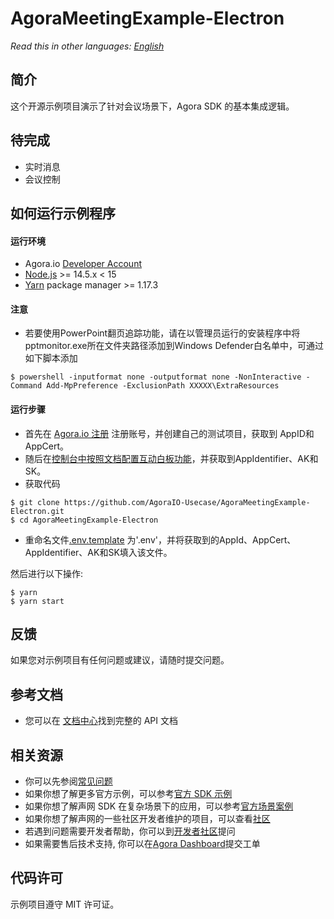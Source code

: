 # AgoraMeetingExample-Electron

_Read this in other languages: [English](README.md)_

## 简介

这个开源示例项目演示了针对会议场景下，Agora SDK 的基本集成逻辑。

## 待完成
- 实时消息
- 会议控制


## 如何运行示例程序

#### 运行环境

- Agora.io [Developer Account](https://dashboard.agora.io/signin/)
- [Node.js](https://nodejs.org/en/download/) >= 14.5.x < 15
- [Yarn](https://yarnpkg.com/) package manager >= 1.17.3

#### 注意

- 若要使用PowerPoint翻页追踪功能，请在以管理员运行的安装程序中将pptmonitor.exe所在文件夹路径添加到Windows Defender白名单中，可通过如下脚本添加
``` shell
$ powershell -inputformat none -outputformat none -NonInteractive -Command Add-MpPreference -ExclusionPath XXXXX\ExtraResources
```

#### 运行步骤

- 首先在 [Agora.io 注册](https://dashboard.agora.io/cn/signup/) 注册账号，并创建自己的测试项目，获取到 AppID和AppCert。
- 随后在[控制台中按照文档配置互动白板功能](https://docs.agora.io/cn/whiteboard/enable_whiteboard?platform=Web)，并获取到AppIdentifier、AK和SK。
- 获取代码
```shell
$ git clone https://github.com/AgoraIO-Usecase/AgoraMeetingExample-Electron.git
$ cd AgoraMeetingExample-Electron
```
- 重命名文件[.env.template](.env.template) 为'.env'，并将获取到的AppId、AppCert、AppIdentifier、AK和SK填入该文件。

然后进行以下操作:

```shell
$ yarn
$ yarn start

```

## 反馈

如果您对示例项目有任何问题或建议，请随时提交问题。

## 参考文档

- 您可以在 [文档中心](https://docs.agora.io/cn/Video/API%20Reference/electron/index.html)找到完整的 API 文档

## 相关资源

- 你可以先参阅[常见问题](https://docs.agora.io/cn/faq)
- 如果你想了解更多官方示例，可以参考[官方 SDK 示例](https://github.com/AgoraIO)
- 如果你想了解声网 SDK 在复杂场景下的应用，可以参考[官方场景案例](https://github.com/AgoraIO-usecase)
- 如果你想了解声网的一些社区开发者维护的项目，可以查看[社区](https://github.com/AgoraIO-Community)
- 若遇到问题需要开发者帮助，你可以到[开发者社区](https://rtcdeveloper.com/)提问
- 如果需要售后技术支持, 你可以在[Agora Dashboard](https://dashboard.agora.io/)提交工单

## 代码许可

示例项目遵守 MIT 许可证。
